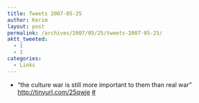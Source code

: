 ```yaml
---
title: Tweets 2007-05-25
author: Kerim
layout: post
permalink: /archives/2007/05/25/tweets-2007-05-25/
aktt_tweeted:
  - 1
  - 1
categories:
  - Links
---
```

  * &#8220;the culture war is still more important to them than real war&#8221; <a href="http://tinyurl.com/25qwje" onclick="_gaq.push(['_trackEvent', 'outbound-article', 'http://tinyurl.com/25qwje', 'http://tinyurl.com/25qwje']);"  rel="nofollow">http://tinyurl.com/25qwje</a> <a href="http://twitter.com/kerim/statuses/77892782" onclick="_gaq.push(['_trackEvent', 'outbound-article', 'http://twitter.com/kerim/statuses/77892782', '#']);" >#</a>

